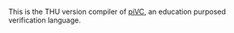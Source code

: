 This is the THU version compiler of [piVC](https://cs.stanford.edu/people/jasonaue/pivc/), an education purposed verification language.
